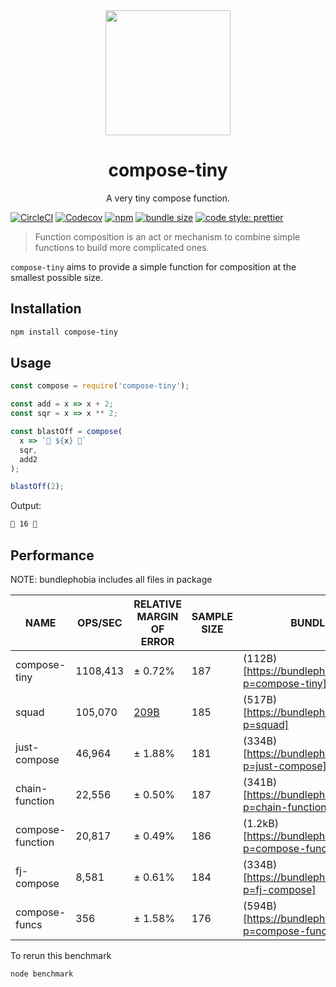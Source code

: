 <div align="center">
  <img width="200" height="200"
    src="https://emojipedia-us.s3.dualstack.us-west-1.amazonaws.com/thumbs/240/apple/129/musical-score_1f3bc.png">
  <h1>compose-tiny</h1>
  <p>A very tiny compose function.</p>
</div>

[![CircleCI](https://img.shields.io/circleci/project/github/hipstersmoothie/compose-tiny/master.svg?style=for-the-badge)](https://circleci.com/gh/hipstersmoothie/compose-tiny/tree/master) [![Codecov](https://img.shields.io/codecov/c/github/hipstersmoothie/compose-tiny.svg?style=for-the-badge)](https://codecov.io/gh/hipstersmoothie/compose-tiny) [![npm](https://img.shields.io/npm/v/compose-tiny.svg?style=for-the-badge)](https://www.npmjs.com/package/compose-tiny) [![bundle size](http://img.badgesize.io/hipstersmoothie/compose-tiny/master/index.js.svg?style=for-the-badge)](https://www.npmjs.com/package/compose-tiny) [![code style: prettier](https://img.shields.io/badge/code_style-prettier-ff69b4.svg?style=for-the-badge)](https://github.com/prettier/prettier)

> Function composition is an act or mechanism to combine simple functions to build more complicated ones.

`compose-tiny` aims to provide a simple function for composition at the smallest possible size.

## Installation

```sh
npm install compose-tiny
```

## Usage

```js
const compose = require('compose-tiny');

const add = x => x + 2;
const sqr = x => x ** 2;

const blastOff = compose(
  x => `🚀 ${x} 🚀`
  sqr,
  add2
);

blastOff(2);
```

Output:

```sh
🚀 16 🚀
```

## Performance

NOTE: bundlephobia includes all files in package

| NAME             | OPS/SEC  | RELATIVE MARGIN OF ERROR                      | SAMPLE SIZE | BUNDLE SIZE                                                |
| ---------------- | -------- | --------------------------------------------- | ----------- | ---------------------------------------------------------- |
| compose-tiny     | 1108,413 | ± 0.72%                                       | 187         | (112B)[https://bundlephobia.com/result?p=compose-tiny]     |
| squad            | 105,070  | [209B](https://bundlephobia.com/result?p=dlv) | 185         | (517B)[https://bundlephobia.com/result?p=squad]            |
| just-compose     | 46,964   | ± 1.88%                                       | 181         | (334B)[https://bundlephobia.com/result?p=just-compose]     |
| chain-function   | 22,556   | ± 0.50%                                       | 187         | (341B)[https://bundlephobia.com/result?p=chain-function]   |
| compose-function | 20,817   | ± 0.49%                                       | 186         | (1.2kB)[https://bundlephobia.com/result?p=compose-function] |
| fj-compose       | 8,581    | ± 0.61%                                       | 184         | (334B)[https://bundlephobia.com/result?p=fj-compose]       |
| compose-funcs    | 356      | ± 1.58%                                       | 176         | (594B)[https://bundlephobia.com/result?p=compose-funcs]    |

To rerun this benchmark

```sh
node benchmark
```
